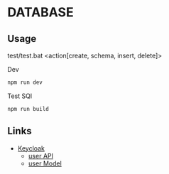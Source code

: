 DATABASE
=======

## Usage

test/test.bat <action[create, schema, insert, delete]>

Dev
`````bash
npm run dev
`````

Test SQl
`````bash
npm run build
`````

## Links

- [Keycloak](https://www.keycloak.org/)
  - [user API](https://www.keycloak.org/docs-api/7.0/rest-api/#_users_resource)
  - [user Model](https://www.keycloak.org/docs-api/7.0/rest-api/#_userrepresentation)
